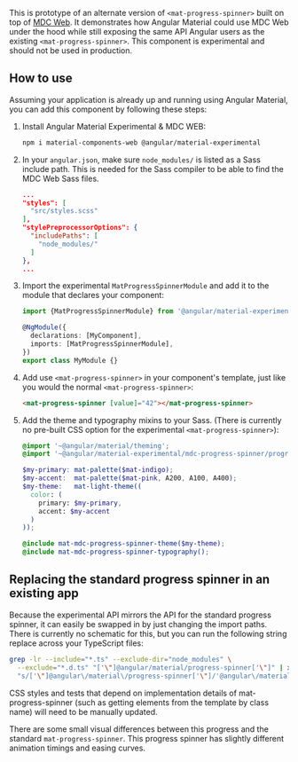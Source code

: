 This is prototype of an alternate version of `<mat-progress-spinner>` built on top of
[MDC Web](https://github.com/material-components/material-components-web). It demonstrates how
Angular Material could use MDC Web under the hood while still exposing the same API Angular users as
the existing `<mat-progress-spinner>`. This component is experimental and should not be used in
production.

## How to use
Assuming your application is already up and running using Angular Material, you can add this
component by following these steps:

1. Install Angular Material Experimental & MDC WEB:

   ```bash
   npm i material-components-web @angular/material-experimental
   ```

2. In your `angular.json`, make sure `node_modules/` is listed as a Sass include path. This is
   needed for the Sass compiler to be able to find the MDC Web Sass files.

   ```json
   ...
   "styles": [
     "src/styles.scss"
   ],
   "stylePreprocessorOptions": {
     "includePaths": [
       "node_modules/"
     ]
   },
   ...
   ```

3. Import the experimental `MatProgressSpinnerModule` and add it to the module that declares your
   component:

   ```ts
   import {MatProgressSpinnerModule} from '@angular/material-experimental/mdc-progress-spinner';

   @NgModule({
     declarations: [MyComponent],
     imports: [MatProgressSpinnerModule],
   })
   export class MyModule {}
   ```

4. Add use `<mat-progress-spinner>` in your component's template, just like you would the normal
   `<mat-progress-spinner>`:

   ```html
   <mat-progress-spinner [value]="42"></mat-progress-spinner>
   ```

5. Add the theme and typography mixins to your Sass. (There is currently no pre-built CSS option for
   the experimental `<mat-progress-spinner>`):

   ```scss
   @import '~@angular/material/theming';
   @import '~@angular/material-experimental/mdc-progress-spinner/progress-spinner-theme';

   $my-primary: mat-palette($mat-indigo);
   $my-accent:  mat-palette($mat-pink, A200, A100, A400);
   $my-theme:   mat-light-theme((
     color: (
       primary: $my-primary, 
       accent: $my-accent
     )
   ));

   @include mat-mdc-progress-spinner-theme($my-theme);
   @include mat-mdc-progress-spinner-typography();
   ```

## Replacing the standard progress spinner in an existing app
Because the experimental API mirrors the API for the standard progress spinner, it can easily be swapped
in by just changing the import paths. There is currently no schematic for this, but you can run the
following string replace across your TypeScript files:

```bash
grep -lr --include="*.ts" --exclude-dir="node_modules" \
  --exclude="*.d.ts" "['\"]@angular/material/progress-spinner['\"]" | xargs sed -i \
  "s/['\"]@angular\/material\/progress-spinner['\"]/'@angular\/material-experimental\/mdc-progress-spinner'/g"
```

CSS styles and tests that depend on implementation details of mat-progress-spinner (such as getting
elements from the template by class name) will need to be manually updated.

There are some small visual differences between this progress and the standard `mat-progress-spinner`.
This progress spinner has slightly different animation timings and easing curves.
